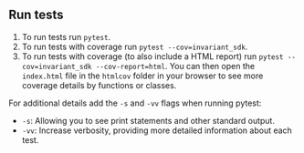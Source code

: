 ## Run tests
1. To run tests run `pytest`.
2. To run tests with coverage run `pytest --cov=invariant_sdk`.
3. To run tests with coverage (to also include a HTML report) run `pytest --cov=invariant_sdk --cov-report=html`. You can then open the `index.html` file in the `htmlcov` folder in your browser to see more coverage details by functions or classes.

For additional details add the `-s` and `-vv` flags when running pytest:
- `-s`: Allowing you to see print statements and other standard output.
- `-vv`: Increase verbosity, providing more detailed information about each test.